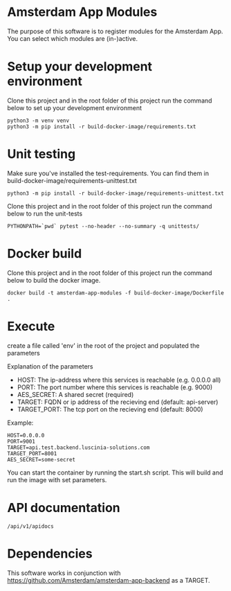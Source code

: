 # Amsterdam App Modules
The purpose of this software is to register modules for the Amsterdam App. You can select which modules are (in-)active.

# Setup your development environment
Clone this project and in the root folder of this project run the command below to set up your development environment
    
    python3 -m venv venv
    python3 -m pip install -r build-docker-image/requirements.txt

# Unit testing
Make sure you've installed the test-requirements. You can find them in build-docker-image/requirements-unittest.txt

    python3 -m pip install -r build-docker-image/requirements-unittest.txt

Clone this project and in the root folder of this project run the command below to run the unit-tests

    PYTHONPATH=`pwd` pytest --no-header --no-summary -q unittests/

# Docker build
Clone this project and in the root folder of this project run the command below to build the docker image.

    docker build -t amsterdam-app-modules -f build-docker-image/Dockerfile .

# Execute
create a file called 'env' in the root of the project and populated the parameters

Explanation of the parameters

- HOST: The ip-address where this services is reachable (e.g. 0.0.0.0 all)
- PORT: The port number where this services is reachable (e.g. 9000)
- AES_SECRET: A shared secret (required)
- TARGET: FQDN or ip address of the recieving end (default: api-server)
- TARGET_PORT: The tcp port on the recieving end (default: 8000)
  
Example:

    HOST=0.0.0.0
    PORT=9001
    TARGET=api.test.backend.luscinia-solutions.com
    TARGET_PORT=8001
    AES_SECRET=some-secret

You can start the container by running the start.sh script. This will build and run the image with set parameters.
    
# API documentation

    /api/v1/apidocs

# Dependencies

This software works in conjunction with https://github.com/Amsterdam/amsterdam-app-backend as a TARGET.
